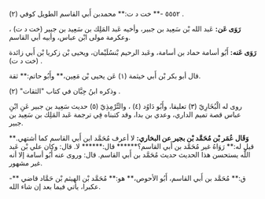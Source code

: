 ٥٥٥٢ -** خت د ت:** محمدبن أَبي القاسم الطويل كوفي (٢) .

**رَوَى عَن:** عَبد الله بْن سَعِيد بن جبير، وأخيه عَبد المَلِك بن سَعِيد بن جبير (خت د ت) ، وعكرمة مولى ابْن عباس، وأبيه أبي القاسم.

**رَوَى عَنه:** أَبُو أسامة حماد بن أسامة، وعَبد الرحيم بْنسُلَيْمان، ويحيى بْن زكريا بْن أَبي زائدة (خت د ت) .

قال أبو بكر بْن أَبي خيثمة (١) عَن يحيى بْن مَعِين،** وأَبُو حاتم:** ثقة.

وذكره ابنُ حِبَّان في كتاب "الثقات" (٢) .

روى له الْبُخَارِيّ (٣) تعليقا، وأَبُو دَاوُد (٤) ، والتِّرْمِذِيّ (٥) حديث سَعِيد بن جبير عَنِ ابْنِ عباس قصة تميم الداري، وعدي بن بدا، وقد كتبناه فِي ترجمة عَبد المَلِك بن سَعِيد بن جبير.

**وَقَال عُمَر بْن مُحَمَّد بْن بجير عن البخاري:** لا أعرف مُحَمَّد ابن أَبي القاسم كما أشتهي.** قيل له:** رَوَاهُ غير مُحَمَّد بن أَبي القاسم؟****** قال:****** لا. قال: وكان علي بْن عَبد اللَّه يستحسن هذا الحديث حديث مُحَمَّد بن أَبي القاسم. قال: وروى عنه أَبُو أسامة إلا أنه غير مشهور.

-** ق:** مُحَمَّد بن أَبي القاسم، أَبُو الأحوص،** هو:** مُحَمَّد بْن الهيثم بْن حَمَّاد قاضي عكبرا، يأتي فيما بعد إن شاء الله.